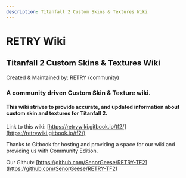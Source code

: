```yaml
---
description: Titanfall 2 Custom Skins & Textures Wiki
---
```


# RETRY Wiki

## Titanfall 2 Custom Skins & Textures Wiki

Created & Maintained by: RETRY (community)

### A community driven Custom Skin & Texture wiki.

#### This wiki strives to provide accurate, and updated information about custom skin and textures for Titanfall 2.

Link to this wiki: [https://retrywiki.gitbook.io/tf2/](https://retrywiki.gitbook.io/tf2/)

Thanks to Gitbook for hosting and providing a space for our wiki and providing us with Community Edition.

Our Github: [https://github.com/SenorGeese/RETRY-TF2](https://github.com/SenorGeese/RETRY-TF2)
